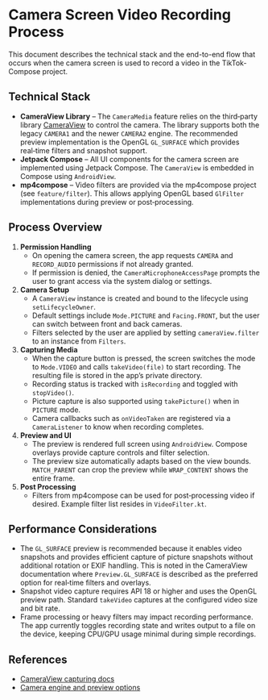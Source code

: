 # Camera Screen Video Recording Process

This document describes the technical stack and the end-to-end flow that occurs when the camera screen is used to record a video in the TikTok-Compose project.

## Technical Stack

- **CameraView Library** – The `CameraMedia` feature relies on the third‑party library [CameraView](https://github.com/natario1/CameraView) to control the camera. The library supports both the legacy `CAMERA1` and the newer `CAMERA2` engine. The recommended preview implementation is the OpenGL `GL_SURFACE` which provides real‑time filters and snapshot support.
- **Jetpack Compose** – All UI components for the camera screen are implemented using Jetpack Compose. The `CameraView` is embedded in Compose using `AndroidView`.
- **mp4compose** – Video filters are provided via the mp4compose project (see `feature/filter`). This allows applying OpenGL based `GlFilter` implementations during preview or post‑processing.

## Process Overview

1. **Permission Handling**
   - On opening the camera screen, the app requests `CAMERA` and `RECORD_AUDIO` permissions if not already granted.
   - If permission is denied, the `CameraMicrophoneAccessPage` prompts the user to grant access via the system dialog or settings.
2. **Camera Setup**
   - A `CameraView` instance is created and bound to the lifecycle using `setLifecycleOwner`.
   - Default settings include `Mode.PICTURE` and `Facing.FRONT`, but the user can switch between front and back cameras.
   - Filters selected by the user are applied by setting `cameraView.filter` to an instance from `Filters`.
3. **Capturing Media**
   - When the capture button is pressed, the screen switches the mode to `Mode.VIDEO` and calls `takeVideo(file)` to start recording. The resulting file is stored in the app’s private directory.
   - Recording status is tracked with `isRecording` and toggled with `stopVideo()`.
   - Picture capture is also supported using `takePicture()` when in `PICTURE` mode.
   - Camera callbacks such as `onVideoTaken` are registered via a `CameraListener` to know when recording completes.
4. **Preview and UI**
   - The preview is rendered full screen using `AndroidView`. Compose overlays provide capture controls and filter selection.
   - The preview size automatically adapts based on the view bounds. `MATCH_PARENT` can crop the preview while `WRAP_CONTENT` shows the entire frame.
5. **Post Processing**
   - Filters from mp4compose can be used for post‑processing video if desired. Example filter list resides in `VideoFilter.kt`.

## Performance Considerations

- The `GL_SURFACE` preview is recommended because it enables video snapshots and provides efficient capture of picture snapshots without additional rotation or EXIF handling. This is noted in the CameraView documentation where `Preview.GL_SURFACE` is described as the preferred option for real‑time filters and overlays.
- Snapshot video capture requires API 18 or higher and uses the OpenGL preview path. Standard `takeVideo` captures at the configured video size and bit rate.
- Frame processing or heavy filters may impact recording performance. The app currently toggles recording state and writes output to a file on the device, keeping CPU/GPU usage minimal during simple recordings.

## References

- [CameraView capturing docs](../feature/cameracapture/docs/_docs/capturing-media.md)
- [Camera engine and preview options](../feature/cameracapture/docs/_docs/previews.md)


